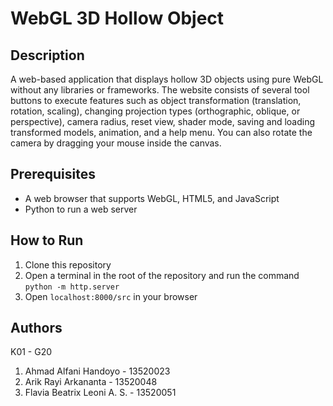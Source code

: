 # WebGL 3D Hollow Object
## Description
A web-based application that displays hollow 3D objects using pure WebGL without any libraries or frameworks. The website consists of several tool buttons to execute features such as object transformation (translation, rotation, scaling), changing projection types (orthographic, oblique, or perspective), camera radius, reset view, shader mode, saving and loading transformed models, animation, and a help menu. You can also rotate the camera by dragging your mouse inside the canvas.

## Prerequisites
* A web browser that supports WebGL, HTML5, and JavaScript
* Python to run a web server

## How to Run
1. Clone this repository
2. Open a terminal in the root of the repository and run the command `python -m http.server`
3. Open `localhost:8000/src` in your browser

## Authors
K01 - G20
1. Ahmad Alfani Handoyo - 13520023
2. Arik Rayi Arkananta - 13520048
3. Flavia Beatrix Leoni A. S. - 13520051
